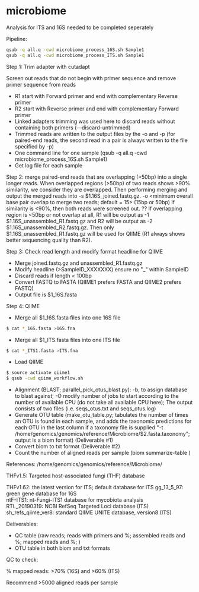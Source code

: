 # microbiome

Analysis for ITS and 16S needed to be completed seperately 

Pipeline:

```bash
qsub -q all.q -cwd microbiome_process_16S.sh Sample1
qsub -q all.q -cwd microbiome_process_ITS.sh Sample1
```

Step 1:  Trim adapter with cutadapt

Screen out reads that do not begin with primer sequence and remove primer sequence from reads 

* R1 start with Forward primer and end with complementary Reverse primer
* R2 start with Reverse primer and end with complementary Forward primer
* Linked adapters trimming was used here to discard reads without containing both primers (—discard-untrimmed) 
* Trimmed reads are written to the output files by the -o and -p (for paired-end reads, the second read in a pair is always written to the file specified by -p)
* One command line for one sample (qsub -q all.q -cwd microbiome_process_16S.sh Sample1)
* Get log file for each sample


Step 2: merge paired-end reads that are overlapping (>50bp) into a single longer reads. 
When overlapped regions (>50bp) of two reads shows >90% similarity, we consider they are overlapped. Then performing merging and output the merged reads into  -s $1.16S_joined.fastq.gz.
-o <minimum overall base pair overlap to merge two reads; default = 15>  (15bp or 50bp)
If similarity is <90%, then both reads were screened out. ??
If overlapping region is <50bp or not overlap at all, R1 will be output as -1 $1.16S_unassembled_R1.fastq.gz and R2 will be output as -2 $1.16S_unassembled_R2.fastq.gz. Then only $1.16S_unassembled_R1.fastq.gz will be used for QIIME (R1 always shows better sequencing quality than R2). 


Step 3: Check read length and modify format headline for QIIME
* Merge joined.fastq.gz and unassembled_R1.fastq.gz
* Modify headline (>SampleID_XXXXXXX) ensure no "_" within SampleID
* Discard reads if length < 100bp
* Convert FASTQ to FASTA (QIIME1 prefers FASTA and QIIME2 prefers FASTQ)
* Output file is $1_16S.fasta

Step 4: QIIME
* Merge all $1_16S.fasta files into one 16S file 
```bash
$ cat *_16S.fasta >16S.fna
```
* Merge all $1_ITS.fasta files into one ITS file
```bash
$ cat *_ITS1.fasta >ITS.fna
```
* Load QIIME 
```bash
$ source activate qiime1
$ qsub -cwd qiime_workflow.sh
```

* Alignment (BLAST; parallel_pick_otus_blast.py): -b,  to assign database to blast against; -O modify number of jobs to start according to the number of available CPU (do not take all available CPU here); The output consists of two files (i.e. seqs_otus.txt and seqs_otus.log)
* Generate OTU table (make_otu_table.py; tabulates the number of times an OTU is found in each sample, and adds the taxonomic predictions for each OTU in the last column if a taxonomy file is supplied "-t /home/genomics/genomics/reference/Microbiome/$2.fasta.taxonomy"; output is a biom format) (Deliverable #1)
* Convert biom to txt format (Deliverable #2)
* Count the number of aligned reads per sample (biom summarize-table )


References: /home/genomics/genomics/reference/Microbiome/

THFv1.5: Targeted host-associated fungi (THF) database

THFv1.62: the latest version for ITS; default database for ITS 
gg_13_5_97: green gene database for 16S  
ntF-ITS1: nt-Fungi-ITS1 database for mycobiota analysis  
RTL_20190319: NCBI RefSeq Targeted Loci database (ITS)  
sh_refs_qiime_ver8: standard QIIME UNITE database, version8 (ITS)



Deliverables:
* QC table (raw reads; reads with primers and %; assembled reads and %; mapped reads and %; )
* OTU table in both biom and txt formats 

QC to check:

% mapped reads: >70% (16S) and >60% (ITS)

Recommend >5000 aligned reads per sample
